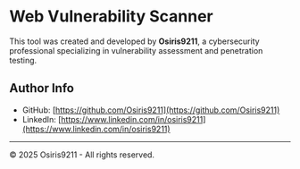 # Web Vulnerability Scanner

This tool was created and developed by **Osiris9211**, a cybersecurity professional specializing in vulnerability assessment and penetration testing.

## Author Info

- GitHub: [https://github.com/Osiris9211](https://github.com/Osiris9211)
- LinkedIn: [https://www.linkedin.com/in/osiris9211](https://www.linkedin.com/in/osiris9211)

---

© 2025 Osiris9211 - All rights reserved.
